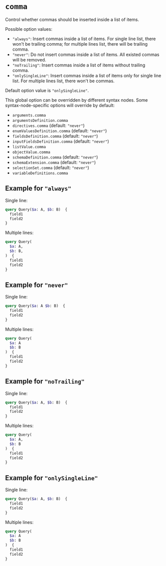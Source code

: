 # `comma`

Control whether commas should be inserted inside a list of items.

Possible option values:

- `"always"`: Insert commas inside a list of items.
  For single line list, there won't be trailing comma; for multiple lines list, there will be trailing comma.
- `"never"`: Do not insert commas inside a list of items. All existed commas will be removed.
- `"noTrailing"`: Insert commas inside a list of items without trailing comma.
- `"onlySingleLine"`: Insert commas inside a list of items only for single line list. For multiple lines list, there won't be commas.

Default option value is `"onlySingleLine"`.

This global option can be overridden by different syntax nodes.
Some syntax-node-specific options will override by default:

- `arguments.comma`
- `argumentsDefinition.comma`
- `directives.comma` (default: `"never"`)
- `enumValuesDefinition.comma` (default: `"never"`)
- `fieldsDefinition.comma` (default: `"never"`)
- `inputFieldsDefinition.comma` (default: `"never"`)
- `listValue.comma`
- `objectValue.comma`
- `schemaDefinition.comma` (default: `"never"`)
- `schemaExtension.comma` (default: `"never"`)
- `selectionSet.comma` (default: `"never"`)
- `variableDefinitions.comma`

## Example for `"always"`

Single line:

```graphql
query Query($a: A, $b: B)  {
  field1
  field2
}
```

Multiple lines:

```graphql
query Query(
  $a: A,
  $b: B,
)  {
  field1
  field2
}
```

## Example for `"never"`

Single line:

```graphql
query Query($a: A $b: B)  {
  field1
  field2
}
```

Multiple lines:

```graphql
query Query(
  $a: A
  $b: B
)  {
  field1
  field2
}
```

## Example for `"noTrailing"`

Single line:

```graphql
query Query($a: A, $b: B)  {
  field1
  field2
}
```

Multiple lines:

```graphql
query Query(
  $a: A,
  $b: B
)  {
  field1
  field2
}
```

## Example for `"onlySingleLine"`

Single line:

```graphql
query Query($a: A, $b: B)  {
  field1
  field2
}
```

Multiple lines:

```graphql
query Query(
  $a: A
  $b: B
)  {
  field1
  field2
}
```
